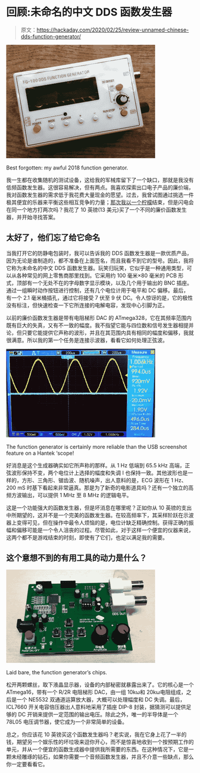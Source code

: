 # 回顾:未命名的中文 DDS 函数发生器

> 原文：<https://hackaday.com/2020/02/25/review-unnamed-chinese-dds-function-generator/>

[![Best forgotten: my awful 2018 function generator.](img/13e8acd6de994fc4aef3eedfd90dc79a.png)](https://hackaday.com/wp-content/uploads/2020/01/awful-2018-function-generator.jpg)

Best forgotten: my awful 2018 function generator.

我一生都在收集随机的测试设备，这给我的军械库留下了一个缺口，那就是我没有低频函数发生器。这很容易解决，但有两点。我喜欢探索出口电子产品的廉价端，我对函数发生器的需求低于我花费大量现金的愿望。过去，我曾试图通过挑选一件极其便宜的乐器来平衡这些相互竞争的力量；[那次我以一个柠檬](https://hackaday.com/2018/05/17/review-fg-100-dds-function-generator/)结束，但是闪电会在同一个地方打两次吗？我花了 10 英镑(13 美元)买了一个不同的廉价函数发生器，并开始寻找答案。

## 太好了，他们忘了给它命名

当我打开它的防静电包装时，我可以告诉我的 DDS 函数发生器是一款优质产品，因为无论是谁制造的，都不准备在上面签名，而且我看不到它的型号。因此，我将它称为未命名的中文 DDS 函数发生器。玩笑归玩笑，它似乎是一种通用类型，可以从各种常见的网上零售商那里找到。它采用约 100 毫米×80 毫米的 PCB 形式，顶部有一个无处不在的字母数字显示模块，以及几个用于输出的 BNC 插座。通过一组瞬时动作按钮进行控制，还有几个电位计用于电平和 DC 偏移。最后，有一个 2.1 毫米桶插孔，通过它将接受 7 伏至 9 伏 DC。令人惊讶的是，它的极性没有标注，但快速检查一下它所连接的电解电容，发现中心引脚为正。

以前的廉价函数发生器是带有电阻梯形 DAC 的 ATmega328，它在其频率范围内既有巨大的失真，又有不一致的幅度。我不指望它能与四位数和信号发生器相提并论，但只要它能提供它声称的波形，并且在其范围内具有相同的幅度和偏移，我就很满意。所以我的第一个任务是连接示波器，看看它如何处理正弦波。

[![The function generator is certainly more reliable than the USB screenshot feature on a Hantek 'scope!](img/57bfa79a2a7fc8e4e5aa32e0279c81ea.png)](https://hackaday.com/wp-content/uploads/2020/01/dds-function-gen-sine.jpg)

The function generator is certainly more reliable than the USB screenshot feature on a Hantek ‘scope!

好消息是这个生成器确实如它所声称的那样。从 1 Hz 低端到 65.5 kHz 高端，正弦波形保持不变，两个电位计上选择的幅度和失调 I 也保持一致。其他波形也是一样的，方形、三角形、锯齿波、随机噪声，出人意料的是，ECG 波形在 1 Hz、200 mS 时基下看起来非常逼真。那是为了新奇的电影道具吗？还有一个独立的高频方波输出，可以提供 1 MHz 至 8 MHz 的逻辑电平。

这是一个功能强大的函数发生器，但是坏消息在哪里呢？正如你从 10 英镑的支出中所期望的，这并不是一个完美的函数发生器。在较高频率下，其采样阶跃在示波器上变得可见，但在操作中最令人烦恼的是，电位计缺乏精确控制。获得正确的振幅和偏移可能是一个令人沮丧的过程。尽管如此，对于这样一个便宜的仪器来说，这两个都不是游戏结束的时刻，即使有了它们，也足以满足我的需要。

## 这个意想不到的有用工具的动力是什么？

[![Laid bare, the function generators's chips.](img/4137c80a6b3c13b087ba1ca7683bd050.png)](https://hackaday.com/wp-content/uploads/2020/01/dds-function-gen-chips.jpg)

Laid bare, the function generator’s chips.

松开两颗螺丝，取下液晶显示器，设备的内部秘密就暴露出来了。它的核心是一个 ATmega16，带有一个 R/2R 电阻梯形 DAC，由一组 10kω和 20kω电阻组成，之后是一个 NE5532 双通道运算放大器，大概可以处理幅度和 DC 失调。最后，ICL7660 开关电容倍压器出人意料地采用了插座 DIP-8 封装，据猜测可以提供足够的 DC 开销来提供一定范围的输出电压。除此之外，唯一的半导体是一个 78L05 电压调节器，使它成为一个非常简单的设备。

总之，你应该花 10 英镑买这个函数发生器吗？老实说，我在它身上花了一半的钱，期望另一个娱乐性的坏垃圾来逗你开心，而不是惊喜地收到一个按预期工作的单元，并从一个便宜的函数生成器中提供我所需要的东西。在这种情况下，它是一颗未经雕琢的钻石，如果你需要一个音频函数发生器，并且不介意一些缺点，那么你一定要看看它。